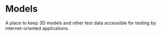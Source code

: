 # Models

A place to keep 3D models and other test data accessible for testing by internet-oriented applications.